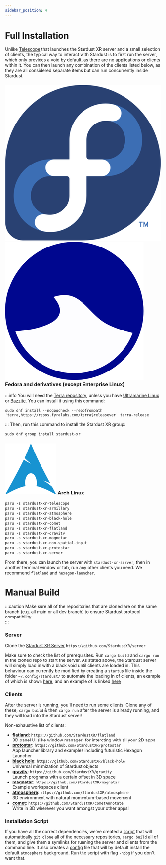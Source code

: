 ```yaml
---
sidebar_position: 4
---
```

# Full Installation 
Unlike [Telescope](Quickstart) that launches the Stardust XR server and a small selection of clients, the typical way to interact with Stardust is to first run the server, which only provides a void by default, as there are no applications or clients within it. You can then launch any combination of the clients listed below, as they are all considered separate items but can run concurrently inside Stardust.   
<h3>
  <img 
    src="/img/docs/Fedora_logo.svg" 
    alt="Fedora Logo" 
    style={{ verticalAlign: 'middle', height: '1em', marginRight: '0.5em' }} 
  />
  <img 
    src="/img/docs/ultramarine-logo.svg" 
    alt="Ultramarine Logo" 
    style={{ verticalAlign: 'middle', height: '1em', marginRight: '0.5em' }} 
  />
  Fedora and derivatives (except Enterprise Linux)
</h3>

:::info
You will need the [Terra repository](https://terra.fyralabs.com/), unless you have [Ultramarine Linux](https://ultramarine-linux.org) or [Bazzite](https://bazzite.gg). You can install it using this command:
```
sudo dnf install --nogpgcheck --repofrompath 'terra,https://repos.fyralabs.com/terra$releasever' terra-release
```
:::
Then, run this command to install the Stardust XR group:
```
sudo dnf group install stardust-xr
```
<h3>
  <img src="/img/docs/arch.png" alt="Logo" style={{ verticalAlign: 'middle', height: '1em', marginRight: '0.5em' }} />
  Arch Linux 
</h3>

```
paru -s stardust-xr-telescope
paru -s stardust-xr-armillary
paru -s stardust-xr-atmosphere
paru -s stardust-xr-black-hole
paru -s stardust-xr-comet
paru -s stardust-xr-flatland
paru -s stardust-xr-gravity
paru -s stardust-xr-magnetar
paru -s stardust-xr-non-spatial-input
paru -s stardust-xr-protostar
paru -s stardust-xr-server
```

From there, you can launch the server with `stardust-xr-server`, then in another terminal window or tab, run any other clients you need. We recommend `flatland` and `hexagon-launcher`.

# Manual Build  
:::caution
Make sure all of the repositories that are cloned are on the same branch (e.g. all main or all dev branch) to ensure Stardust protocol compatibility  
:::
### Server

Clone the [Stardust XR Server](https://github.com/StardustXR/server) `https://github.com/StardustXR/server`

Make sure to check the list of prerequisites. Run `cargo build` and `cargo run` in the cloned repo to start the server. As stated above, the Stardust server will simply load in with a black void until clients are loaded in. This behaviour can currently be modified by creating a `startup` file inside the folder `~/.config/stardust/` to automate the loading in of clients, an example of which is shown [here](https://youtu.be/c6RyEYDz2iw?si=pL1zffNVsWocZHrc&t=788), and an example of is linked [here](https://github.com/cyberneticmelon/usefulscripts/blob/main/startup)

### Clients

After the server is running, you'll need to run some clients. Clone any of these, `cargo build` & then `cargo run` after the server is already running, and they will load into the Stardust server!  

Non-exhaustive list of clients:
- [**flatland**](https://github.com/StardustXR/flatland): `https://github.com/StardustXR/flatland`  
3D panel UI (like window manager) for intercting with all your 2D apps
- [**protostar**](https://github.com/StardustXR/protostar): `https://github.com/StardustXR/protostar`  
App launcher library and examples including futuristic Hexagon Launcher
- [**black hole**](https://github.com/StardustXR/black-hole): `https://github.com/StardustXR/black-hole`  
Universal minimization of Stardust objects
- [**gravity**](https://github.com/StardustXR/gravity): `https://github.com/StardustXR/gravity`  
Launch programs with a certain offset in 3D space
- [**magnetar**](https://github.com/StardustXR/magnetar): `https://github.com/StardustXR/magnetar`  
Example workspaces client
- [**atmosphere**](https://github.com/StardustXR/atmosphere): `https://github.com/StardustXR/atmosphere`  
3D environment with natural momentum-based movement
- [**comet**](https://github.com/StardustXR/comet): `https://github.com/StardustXR/cometAnnotate`  
Write in 3D wherever you want amongst your other apps!

### Installation Script

If you have all the correct dependencies, we've created a [script](https://github.com/cyberneticmelon/usefulscripts/blob/main/stardustxr_setup.sh) that will automatically `git clone` all of the necessary repositories, `cargo build` all of them, and give them a symlinks for running the server and clients from the command line. It also creates a [config](https://github.com/cyberneticmelon/usefulscripts/blob/main/startup) file that will by default install the default `atmosphere` background. Run the script with flag `-nobg` if you don't want that. 
